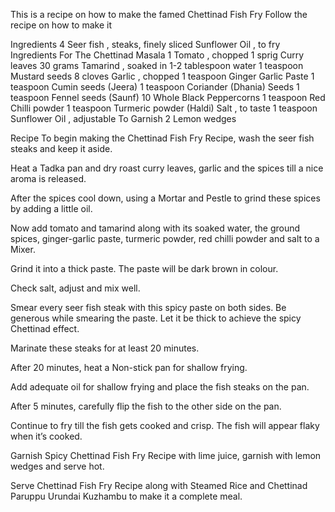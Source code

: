 This is a recipe on how to make the famed Chettinad Fish Fry
Follow the recipe on how to make it

Ingredients
4 Seer fish , steaks, finely sliced
Sunflower Oil , to fry
Ingredients For The Chettinad Masala
1 Tomato , chopped
1 sprig Curry leaves
30 grams Tamarind , soaked in 1-2 tablespoon water
1 teaspoon Mustard seeds
8 cloves Garlic , chopped
1 teaspoon Ginger Garlic Paste
1 teaspoon Cumin seeds (Jeera)
1 teaspoon Coriander (Dhania) Seeds
1 teaspoon Fennel seeds (Saunf)
10 Whole Black Peppercorns
1 teaspoon Red Chilli powder
1 teaspoon Turmeric powder (Haldi)
Salt , to taste
1 teaspoon Sunflower Oil , adjustable
To Garnish
2 Lemon wedges

 Recipe
To begin making the Chettinad Fish Fry Recipe, wash the seer fish steaks and keep it aside.

Heat a Tadka pan and dry roast curry leaves, garlic and the spices till a nice aroma is released.

After the spices cool down, using a Mortar and Pestle to grind these spices by adding a little oil.

Now add tomato and tamarind along with its soaked water, the ground spices, ginger-garlic paste, turmeric powder, red chilli powder and salt to a Mixer.

Grind it into a thick paste. The paste will be dark brown in colour.

Check salt, adjust and mix well.

Smear every seer fish steak with this spicy paste on both sides. Be generous while smearing the paste. Let it be thick to achieve the spicy Chettinad effect.

Marinate these steaks for at least 20 minutes.

After 20 minutes, heat a Non-stick pan for shallow frying.

Add adequate oil for shallow frying and place the fish steaks on the pan.

After 5 minutes, carefully flip the fish to the other side on the pan.

Continue to fry till the fish gets cooked and crisp. The fish will appear flaky when it’s cooked.

Garnish Spicy Chettinad Fish Fry Recipe with lime juice, garnish with lemon wedges and serve hot.

Serve Chettinad Fish Fry Recipe along with Steamed Rice and Chettinad Paruppu Urundai Kuzhambu to make it a complete meal.
